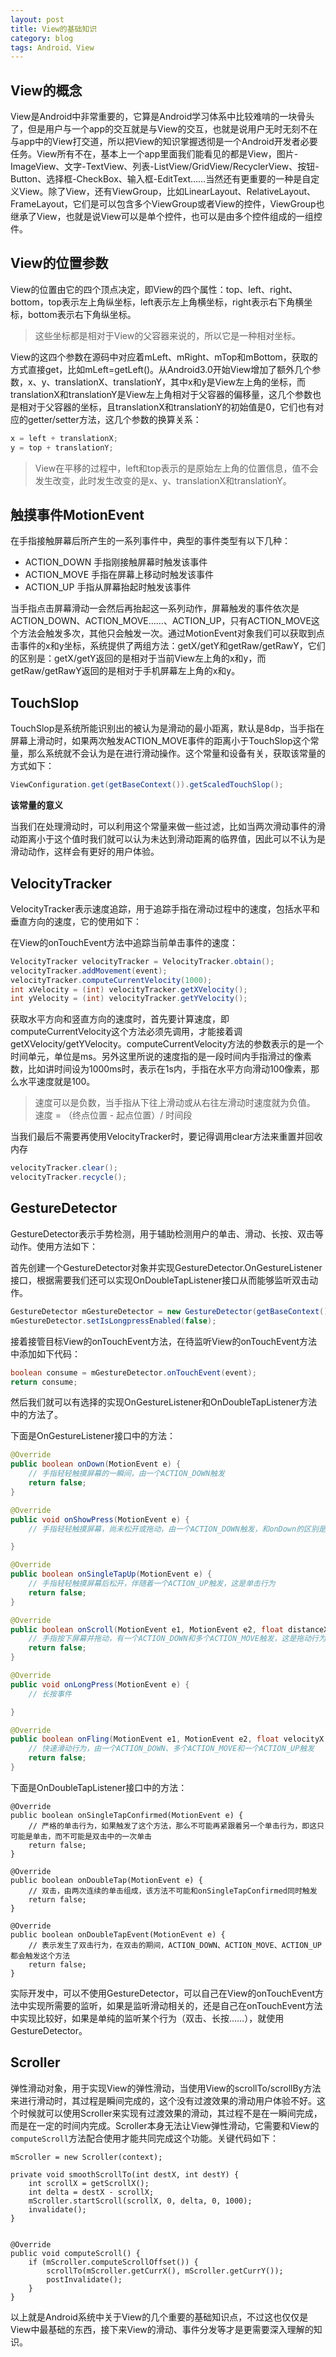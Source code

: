 ```yaml
---
layout: post
title: View的基础知识
category: blog
tags: Android、View
---
```



## View的概念

View是Android中非常重要的，它算是Android学习体系中比较难啃的一块骨头了，但是用户与一个app的交互就是与View的交互，也就是说用户无时无刻不在与app中的View打交道，所以把View的知识掌握透彻是一个Android开发者必要任务。View所有不在，基本上一个app里面我们能看见的都是View，图片-ImageView、文字-TextView、列表-ListView/GridView/RecyclerView、按钮-Button、选择框-CheckBox、输入框-EditText……当然还有更重要的一种是自定义View。除了View，还有ViewGroup，比如LinearLayout、RelativeLayout、FrameLayout，它们是可以包含多个ViewGroup或者View的控件，ViewGroup也继承了View，也就是说View可以是单个控件，也可以是由多个控件组成的一组控件。


## View的位置参数

View的位置由它的四个顶点决定，即View的四个属性：top、left、right、bottom，top表示左上角纵坐标，left表示左上角横坐标，right表示右下角横坐标，bottom表示右下角纵坐标。

> 这些坐标都是相对于View的父容器来说的，所以它是一种相对坐标。


View的这四个参数在源码中对应着mLeft、mRight、mTop和mBottom，获取的方式直接get，比如mLeft=getLeft()。从Android3.0开始View增加了额外几个参数，x、y、translationX、translationY，其中x和y是View左上角的坐标，而translationX和translationY是View左上角相对于父容器的偏移量，这几个参数也是相对于父容器的坐标，且translationX和translationY的初始值是0，它们也有对应的getter/setter方法，这几个参数的换算关系：

```java
x = left + translationX;
y = top + translationY;
```

> View在平移的过程中，left和top表示的是原始左上角的位置信息，值不会发生改变，此时发生改变的是x、y、translationX和translationY。

## 触摸事件MotionEvent

在手指接触屏幕后所产生的一系列事件中，典型的事件类型有以下几种：

- ACTION_DOWN  手指刚接触屏幕时触发该事件
- ACTION_MOVE 手指在屏幕上移动时触发该事件
- ACTION_UP 手指从屏幕抬起时触发该事件

当手指点击屏幕滑动一会然后再抬起这一系列动作，屏幕触发的事件依次是ACTION_DOWN、ACTION_MOVE……、ACTION_UP，只有ACTION_MOVE这个方法会触发多次，其他只会触发一次。通过MotionEvent对象我们可以获取到点击事件的x和y坐标，系统提供了两组方法：getX/getY和getRaw/getRawY，它们的区别是：getX/getY返回的是相对于当前View左上角的x和y，而getRaw/getRawY返回的是相对于手机屏幕左上角的x和y。


## TouchSlop

TouchSlop是系统所能识别出的被认为是滑动的最小距离，默认是8dp，当手指在屏幕上滑动时，如果两次触发ACTION_MOVE事件的距离小于TouchSlop这个常量，那么系统就不会认为是在进行滑动操作。这个常量和设备有关，获取该常量的方式如下：

```java
ViewConfiguration.get(getBaseContext()).getScaledTouchSlop();
```

**该常量的意义**

当我们在处理滑动时，可以利用这个常量来做一些过滤，比如当两次滑动事件的滑动距离小于这个值时我们就可以认为未达到滑动距离的临界值，因此可以不认为是滑动动作，这样会有更好的用户体验。

## VelocityTracker

VelocityTracker表示速度追踪，用于追踪手指在滑动过程中的速度，包括水平和垂直方向的速度，它的使用如下：

在View的onTouchEvent方法中追踪当前单击事件的速度：

```java
VelocityTracker velocityTracker = VelocityTracker.obtain();
velocityTracker.addMovement(event);
velocityTracker.computeCurrentVelocity(1000);
int xVelocity = (int) velocityTracker.getXVelocity();
int yVelocity = (int) velocityTracker.getYVelocity();
```

获取水平方向和竖直方向的速度时，首先要计算速度，即computeCurrentVelocity这个方法必须先调用，才能接着调getXVelocity/getYVelocity。computeCurrentVelocity方法的参数表示的是一个时间单元，单位是ms。另外这里所说的速度指的是一段时间内手指滑过的像素数，比如讲时间设为1000ms时，表示在1s内，手指在水平方向滑动100像素，那么水平速度就是100。

> 速度可以是负数，当手指从下往上滑动或从右往左滑动时速度就为负值。
速度 = （终点位置 - 起点位置）/  时间段


当我们最后不需要再使用VelocityTracker时，要记得调用clear方法来重置并回收内存

```java
velocityTracker.clear();
velocityTracker.recycle();
```

## GestureDetector

GestureDetector表示手势检测，用于辅助检测用户的单击、滑动、长按、双击等动作。使用方法如下：

首先创建一个GestureDetector对象并实现GestureDetector.OnGestureListener接口，根据需要我们还可以实现OnDoubleTapListener接口从而能够监听双击动作。

  ```java
GestureDetector mGestureDetector = new GestureDetector(getBaseContext(), this);
mGestureDetector.setIsLongpressEnabled(false);
```

接着接管目标View的onTouchEvent方法，在待监听View的onTouchEvent方法中添加如下代码：

```java
boolean consume = mGestureDetector.onTouchEvent(event);
return consume;
```

然后我们就可以有选择的实现OnGestureListener和OnDoubleTapListener方法中的方法了。

下面是OnGestureListener接口中的方法：

```java
@Override
public boolean onDown(MotionEvent e) {
    // 手指轻轻触摸屏幕的一瞬间，由一个ACTION_DOWN触发
    return false;
}

@Override
public void onShowPress(MotionEvent e) {
    // 手指轻轻触摸屏幕，尚未松开或拖动，由一个ACTION_DOWN触发，和onDown的区别是手指没有松开或拖动

}

@Override
public boolean onSingleTapUp(MotionEvent e) {
    // 手指轻轻触摸屏幕后松开，伴随着一个ACTION_UP触发，这是单击行为
    return false;
}

@Override
public boolean onScroll(MotionEvent e1, MotionEvent e2, float distanceX, float distanceY) {
    // 手指按下屏幕并拖动，有一个ACTION_DOWN和多个ACTION_MOVE触发，这是拖动行为
    return false;
}

@Override
public void onLongPress(MotionEvent e) {
    // 长按事件

}

@Override
public boolean onFling(MotionEvent e1, MotionEvent e2, float velocityX, float velocityY) {
    // 快速滑动行为，由一个ACTION_DOWN、多个ACTION_MOVE和一个ACTION_UP触发
    return false;
}
```

下面是OnDoubleTapListener接口中的方法：

```
@Override
public boolean onSingleTapConfirmed(MotionEvent e) {
    // 严格的单击行为，如果触发了这个方法，那么不可能再紧跟着另一个单击行为，即这只可能是单击，而不可能是双击中的一次单击
    return false;
}

@Override
public boolean onDoubleTap(MotionEvent e) {
    // 双击，由两次连续的单击组成，该方法不可能和onSingleTapConfirmed同时触发
    return false;
}

@Override
public boolean onDoubleTapEvent(MotionEvent e) {
    // 表示发生了双击行为，在双击的期间，ACTION_DOWN、ACTION_MOVE、ACTION_UP都会触发这个方法
    return false;
}
```

实际开发中，可以不使用GestureDetector，可以自己在View的onTouchEvent方法中实现所需要的监听，如果是监听滑动相关的，还是自己在onTouchEvent方法中实现比较好，如果是单纯的监听某个行为（双击、长按……），就使用GestureDetector。

## Scroller

弹性滑动对象，用于实现View的弹性滑动，当使用View的scrollTo/scrollBy方法来进行滑动时，其过程是瞬间完成的，这个没有过渡效果的滑动用户体验不好。这个时候就可以使用Scroller来实现有过渡效果的滑动，其过程不是在一瞬间完成，而是在一定的时间内完成。Scroller本身无法让View弹性滑动，它需要和View的`computeScroll`方法配合使用才能共同完成这个功能。关键代码如下：

```
mScroller = new Scroller(context);

private void smoothScrollTo(int destX, int destY) {
    int scrollX = getScrollX();
    int delta = destX - scrollX;
    mScroller.startScroll(scrollX, 0, delta, 0, 1000);
    invalidate();
}


@Override
public void computeScroll() {
    if (mScroller.computeScrollOffset()) {
        scrollTo(mScroller.getCurrX(), mScroller.getCurrY());
        postInvalidate();
    }
}
```

以上就是Android系统中关于View的几个重要的基础知识点，不过这也仅仅是View中最基础的东西，接下来View的滑动、事件分发等才是更需要深入理解的知识。

